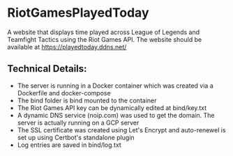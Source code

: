 # RiotGamesPlayedToday
A website that displays time played across League of Legends and Teamfight Tactics using the Riot Games API.
The website should be available at https://playedtoday.ddns.net/

## Technical Details:
- The server is running in a Docker container which was created via a Dockerfile and docker-compose
- The bind folder is bind mounted to the container
- The Riot Games API key can be dynamically edited at bind/key.txt
- A dynamic DNS service (noip.com) was used to get the domain. The server is actually running on a GCP server
- The SSL certificate was created using Let's Encrypt and auto-renewel is set up using Certbot's standalone plugin
- Log entries are saved in bind/log.txt

